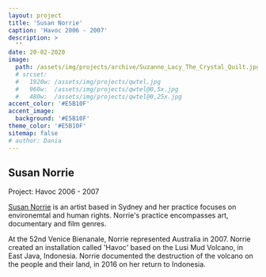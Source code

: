 ```yaml
---
layout: project
title: 'Susan Norrie'
caption: 'Havoc 2006 - 2007'
description: >
  ''
date: 20-02-2020
image: 
  path: /assets/img/projects/archive/Suzanne_Lacy_The_Crystal_Quilt.jpg
  # srcset: 
  #   1920w: /assets/img/projects/qwtel.jpg
  #   960w:  /assets/img/projects/qwtel@0,5x.jpg
  #   480w:  /assets/img/projects/qwtel@0,25x.jpg
accent_color: '#E5B10F'
accent_image:
  background: '#E5B10F'
theme_color: '#E5B10F'
sitemap: false
# author: Dania
---
```

## Susan Norrie

Project: Havoc 2006 - 2007 

[Susan Norrie](https://www.susannorrie.com/) is an artist based in Sydney and her practice focuses on environemtal and human rights. Norrie's practice encompasses art, documentary and film genres.

At the 52nd Venice Bienanale, Norrie represented Australia in 2007. Norrie created an installation called 'Havoc' based on the Lusi Mud Volcano, in East Java, Indonesia. Norrie documented the destruction of the volcano on the people and their land, in 2016 on her return to Indonesia. 
